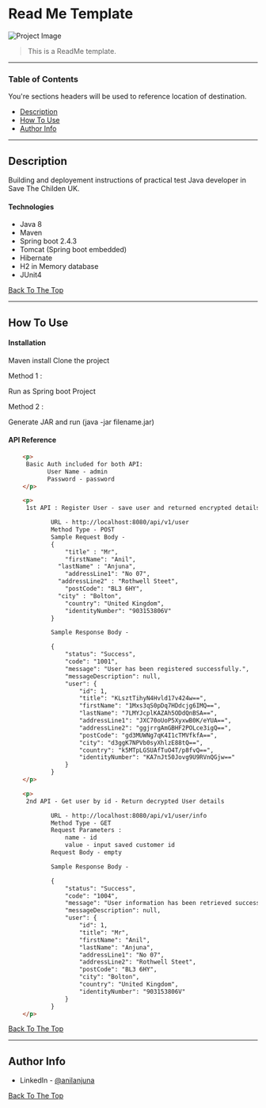 # Read Me Template

![Project Image](project-image-url)

> This is a ReadMe template.

---

### Table of Contents
You're sections headers will be used to reference location of destination.

- [Description](#description)
- [How To Use](#how-to-use)
- [Author Info](#author-info)

---

## Description

Building and deployement instructions of practical test Java developer in Save The Childen UK.

#### Technologies

- Java 8
- Maven
- Spring boot 2.4.3
- Tomcat (Spring boot embedded)
- Hibernate
- H2 in Memory database
- JUnit4

[Back To The Top](#read-me-template)

---

## How To Use

#### Installation

Maven install
Clone the project

Method 1 :

Run as Spring boot Project

Method 2 :

Generate JAR and run (java -jar filename.jar)


#### API Reference

```html    
    <p>
     Basic Auth included for both API:
           User Name - admin
           Password - password
    </p>

    <p>
     1st API : Register User - save user and returned encrypted details

            URL - http://localhost:8080/api/v1/user
            Method Type - POST
            Sample Request Body - 
            {
                "title" : "Mr",
                "firstName": "Anil",
              "lastName" : "Anjuna",
                "addressLine1": "No 07",
              "addressLine2" : "Rothwell Steet",
                "postCode": "BL3 6HY",
              "city" : "Bolton",
                "country": "United Kingdom",
                "identityNumber": "903153806V"
            }

            Sample Response Body -

            {
                "status": "Success",
                "code": "1001",
                "message": "User has been registered successfully.",
                "messageDescription": null,
                "user": {
                    "id": 1,
                    "title": "KLsztTihyN4Hvld17v424w==",
                    "firstName": "1Mxs3qS0pDq7HDdcjg6IMQ==",
                    "lastName": "7LMYJcplKAZAh5ODdQnBSA==",
                    "addressLine1": "JXC70oUoP5XyxwB0K/eYUA==",
                    "addressLine2": "ggjrrgAmGBHF2POLce3igQ==",
                    "postCode": "gd3MUWNg7qK4I1cTMVfkfA==",
                    "city": "d3ggK7NPVb0syXhlzE88tQ==",
                    "country": "k5MTpLGSUAfTuO4T/p8fvQ==",
                    "identityNumber": "KA7nJt50Jovg9U9RVnQGjw=="
                }
            }
    </p>

    <p>
     2nd API - Get user by id - Return decrypted User details

            URL - http://localhost:8080/api/v1/user/info
            Method Type - GET
            Request Parameters :
                name - id
                value - input saved customer id
            Request Body - empty

            Sample Response Body -

            {
                "status": "Success",
                "code": "1004",
                "message": "User information has been retrieved successfully",
                "messageDescription": null,
                "user": {
                    "id": 1,
                    "title": "Mr",
                    "firstName": "Anil",
                    "lastName": "Anjuna",
                    "addressLine1": "No 07",
                    "addressLine2": "Rothwell Steet",
                    "postCode": "BL3 6HY",
                    "city": "Bolton",
                    "country": "United Kingdom",
                    "identityNumber": "903153806V"
                }
            }
    </p>
```
[Back To The Top](#read-me-template)

---

## Author Info

- LinkedIn - [@anilanjuna](https://www.linkedin.com/in/anil-anjuna-wijesinghe-76325211a/)

[Back To The Top](#read-me-template)


